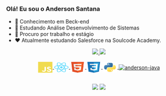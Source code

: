 ### Olá! Eu sou o Anderson Santana

- 🔭 Conhecimento em Beck-end 
- 🌱 Estudando Análise Desenvolvimento de Sistemas
- 👯 Procuro por trabalho e estágio
- ❤️ Atualmente estudando Salesforce na Soulcode Academy.

<div align="center">
  <a href="https://github.com/anderson-max">
  <img height="125em" src="https://github-readme-stats.vercel.app/api?username=anderson-max&show_icons=true&theme=dracula&include_all_commits=true&count_private=blue"/>
  <img height="125em" src="https://github-readme-stats.vercel.app/api/top-langs/?username=anderson-max&theme=blue-green"
</div>

  <div style="display: inline_block"><br>
  <img align="center" alt="anderson-Js" height="30" width="40" src="https://raw.githubusercontent.com/devicons/devicon/master/icons/javascript/javascript-plain.svg">
  <img align="center" alt="anderson-React" height="30" width="40" src="https://raw.githubusercontent.com/devicons/devicon/master/icons/react/react-original.svg">
  <img align="center" alt="anderson-HTML" height="30" width="40" src="https://raw.githubusercontent.com/devicons/devicon/master/icons/html5/html5-original.svg">
  <img align="center" alt="anderson-CSS" height="30" width="40" src="https://raw.githubusercontent.com/devicons/devicon/master/icons/css3/css3-original.svg">
  <img align="center" alt="anderson-Python" height="30" width="40" src="https://raw.githubusercontent.com/devicons/devicon/master/icons/python/python-original.svg">
  <img align="center" alt="anderson-java" height="30" width="40" src="https://img.shields.io/badge/Java-ED8B00?style=for-the-badge&logo=java&logoColor=white-original.svg">
 </div>
 
  ##

  
  <div>
   <a href = "anderson.ssantana.27@gmail.com"><img src="https://img.shields.io/badge/-Gmail-%23333?style=for-the-badge&logo=gmail&logoColor=white" target="_blank"></a>
  <a href="https://www.linkedin.com/in/anderson-santana-a40603186/" target="_blank"><img src="https://img.shields.io/badge/-LinkedIn-%230077B5?style=for-the-   badge&logo=linkedin&logoColor=white" target="_blank"></a> 
 <div>
